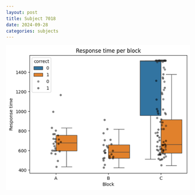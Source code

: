 ```yaml
---
layout: post
title: Subject 7018
date: 2024-09-28
categories: subjects
---
```


![](data/7018/run-1/7018_rt.png)
